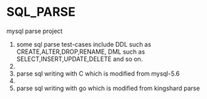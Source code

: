 # SQL_PARSE
mysql parse project

1. some sql parse test-cases include DDL such as CREATE,ALTER,DROP,RENAME, DML such as SELECT,INSERT,UPDATE,DELETE and so on.
2. 
2. parse sql writing with C which is modified from mysql-5.6
3. 
3. parse sql writing with go which is modified from kingshard parse
